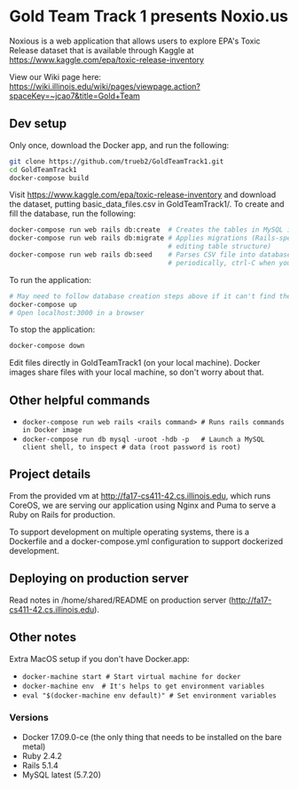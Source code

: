 # Gold Team Track 1 presents Noxio.us

Noxious is a web application that allows users to explore EPA's Toxic Release dataset that is available through Kaggle at https://www.kaggle.com/epa/toxic-release-inventory

View our Wiki page here: https://wiki.illinois.edu/wiki/pages/viewpage.action?spaceKey=~jcao7&title=Gold+Team

## Dev setup
Only once, download the Docker app, and run the following:
```bash
git clone https://github.com/trueb2/GoldTeamTrack1.git
cd GoldTeamTrack1
docker-compose build
```

Visit https://www.kaggle.com/epa/toxic-release-inventory and download the dataset, putting basic_data_files.csv in GoldTeamTrack1/. To create and fill the database, run the following:
```bash
docker-compose run web rails db:create  # Creates the tables in MySQL if they don't exist
docker-compose run web rails db:migrate # Applies migrations (Rails-specific way of
                                        # editing table structure)
docker-compose run web rails db:seed    # Parses CSV file into database (progress updates
                                        # periodically, ctrl-C when you have enough records)
```

To run the application:
```bash
# May need to follow database creation steps above if it can't find the database
docker-compose up
# Open localhost:3000 in a browser
```

To stop the application:
```bash
docker-compose down
```

Edit files directly in GoldTeamTrack1 (on your local machine). Docker images share files with your local machine, so don't worry about that.

## Other helpful commands

* `docker-compose run web rails <rails command> # Runs rails commands in Docker image`
* `docker-compose run db mysql -uroot -hdb -p   # Launch a MySQL client shell, to inspect
                                                # data (root password is root)`

## Project details

From the provided vm at http://fa17-cs411-42.cs.illinois.edu, which runs CoreOS, we are serving our application using Nginx and Puma to serve a Ruby on Rails for production.

To support development on multiple operating systems, there is a Dockerfile and a docker-compose.yml configuration to support  dockerized development.

## Deploying on production server

Read notes in /home/shared/README on production server (http://fa17-cs411-42.cs.illinois.edu).

## Other notes

Extra MacOS setup if you don't have Docker.app:
* `docker-machine start # Start virtual machine for docker`
* `docker-machine env  # It's helps to get environment variables`
* `eval "$(docker-machine env default)" # Set environment variables`

### Versions

* Docker 17.09.0-ce (the only thing that needs to be installed on the bare metal)
* Ruby 2.4.2
* Rails 5.1.4
* MySQL latest (5.7.20)

